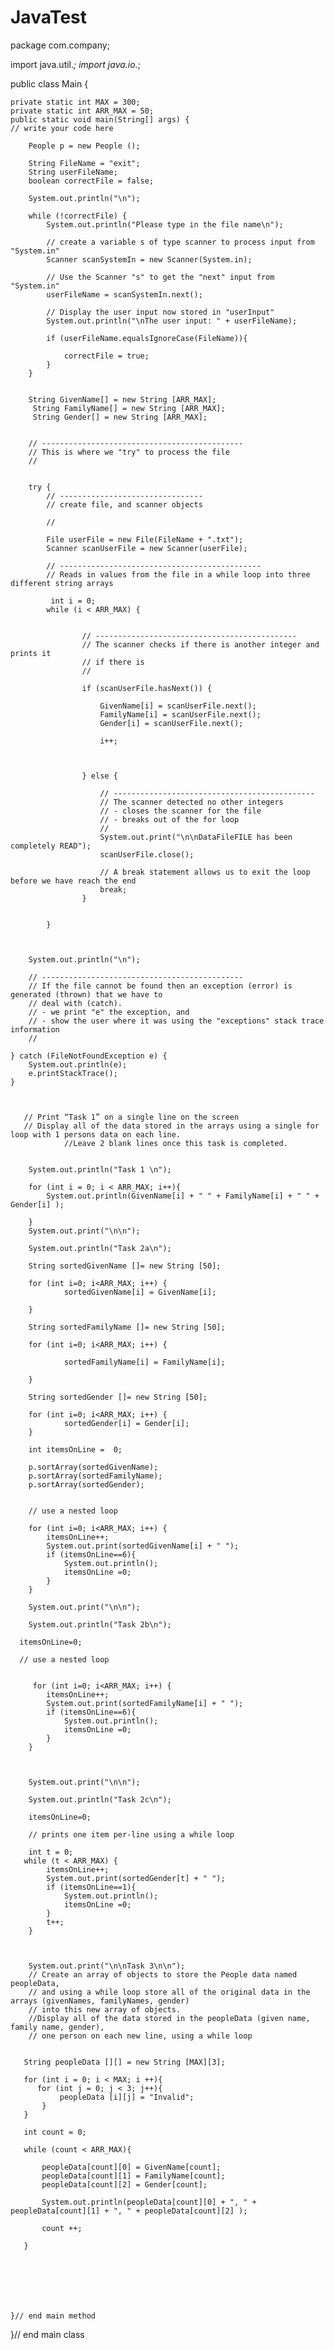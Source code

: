 # JavaTest

package com.company;

import java.util.*;
import java.io.*;

public class Main {

    private static int MAX = 300;
    private static int ARR_MAX = 50;
    public static void main(String[] args) {
	// write your code here

        People p = new People ();

        String FileName = "exit";
        String userFileName;
        boolean correctFile = false;

        System.out.println("\n");

        while (!correctFile) {
            System.out.println("Please type in the file name\n");

            // create a variable s of type scanner to process input from "System.in"
            Scanner scanSystemIn = new Scanner(System.in);

            // Use the Scanner "s" to get the "next" input from "System.in"
            userFileName = scanSystemIn.next();

            // Display the user input now stored in "userInput"
            System.out.println("\nThe user input: " + userFileName);

            if (userFileName.equalsIgnoreCase(FileName)){

                correctFile = true;
            }
        }


        String GivenName[] = new String [ARR_MAX];
         String FamilyName[] = new String [ARR_MAX];
         String Gender[] = new String [ARR_MAX];


        // ---------------------------------------------
        // This is where we "try" to process the file
        //


        try {
            // --------------------------------
            // create file, and scanner objects

            //

            File userFile = new File(FileName + ".txt");
            Scanner scanUserFile = new Scanner(userFile);

            // ---------------------------------------------
            // Reads in values from the file in a while loop into three different string arrays

             int i = 0;
            while (i < ARR_MAX) {


                    // ---------------------------------------------
                    // The scanner checks if there is another integer and prints it
                    // if there is
                    //

                    if (scanUserFile.hasNext()) {

                        GivenName[i] = scanUserFile.next();
                        FamilyName[i] = scanUserFile.next();
                        Gender[i] = scanUserFile.next();

                        i++;



                    } else {

                        // ---------------------------------------------
                        // The scanner detected no other integers
                        // - closes the scanner for the file
                        // - breaks out of the for loop
                        //
                        System.out.print("\n\nDataFileFILE has been completely READ");
                        scanUserFile.close();

                        // A break statement allows us to exit the loop before we have reach the end
                        break;
                    }


            }



        System.out.println("\n");

        // ---------------------------------------------
        // If the file cannot be found then an exception (error) is generated (thrown) that we have to
        // deal with (catch).
        // - we print "e" the exception, and
        // - show the user where it was using the "exceptions" stack trace information
        //

    } catch (FileNotFoundException e) {
        System.out.println(e);
        e.printStackTrace();
    }



       // Print “Task 1” on a single line on the screen
       // Display all of the data stored in the arrays using a single for loop with 1 persons data on each line.
                //Leave 2 blank lines once this task is completed.


        System.out.println("Task 1 \n");

        for (int i = 0; i < ARR_MAX; i++){
            System.out.println(GivenName[i] + " " + FamilyName[i] + " " + Gender[i] );

        }
        System.out.print("\n\n");

        System.out.println("Task 2a\n");

        String sortedGivenName []= new String [50];

        for (int i=0; i<ARR_MAX; i++) {
                sortedGivenName[i] = GivenName[i];

        }

        String sortedFamilyName []= new String [50];

        for (int i=0; i<ARR_MAX; i++) {

                sortedFamilyName[i] = FamilyName[i];

        }

        String sortedGender []= new String [50];

        for (int i=0; i<ARR_MAX; i++) {
                sortedGender[i] = Gender[i];
        }

        int itemsOnLine =  0;

        p.sortArray(sortedGivenName);
        p.sortArray(sortedFamilyName);
        p.sortArray(sortedGender);


        // use a nested loop

        for (int i=0; i<ARR_MAX; i++) {
            itemsOnLine++;
            System.out.print(sortedGivenName[i] + " ");
            if (itemsOnLine==6){
                System.out.println();
                itemsOnLine =0;
            }
        }

        System.out.print("\n\n");

        System.out.println("Task 2b\n");

      itemsOnLine=0;

      // use a nested loop


         for (int i=0; i<ARR_MAX; i++) {
            itemsOnLine++;
            System.out.print(sortedFamilyName[i] + " ");
            if (itemsOnLine==6){
                System.out.println();
                itemsOnLine =0;
            }
        }



        System.out.print("\n\n");

        System.out.println("Task 2c\n");

        itemsOnLine=0;

        // prints one item per-line using a while loop

        int t = 0;
       while (t < ARR_MAX) {
            itemsOnLine++;
            System.out.print(sortedGender[t] + " ");
            if (itemsOnLine==1){
                System.out.println();
                itemsOnLine =0;
            }
            t++;
        }



        System.out.print("\n\nTask 3\n\n");
        // Create an array of objects to store the People data named peopleData,
        // and using a while loop store all of the original data in the arrays (givenNames, familyNames, gender)
        // into this new array of objects.
        //Display all of the data stored in the peopleData (given name, family name, gender),
        // one person on each new line, using a while loop


       String peopleData [][] = new String [MAX][3];

       for (int i = 0; i < MAX; i ++){
          for (int j = 0; j < 3; j++){
               peopleData [i][j] = "Invalid";
           }
       }

       int count = 0;

       while (count < ARR_MAX){

           peopleData[count][0] = GivenName[count];
           peopleData[count][1] = FamilyName[count];
           peopleData[count][2] = Gender[count];

           System.out.println(peopleData[count][0] + ", " + peopleData[count][1] + ", " + peopleData[count][2] );

           count ++;

       }







    }// end main method
}// end main class
